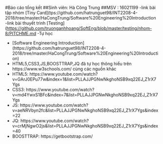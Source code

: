 #Báo cáo tổng kết
##Sinh viên: Hà Công Trung
##MSV      : 16021199
-link bài tập nhóm [Tiny Card](tps://github.com/hatrunguet98/INT2208-4-2018/tree/master/HaCongTrung/Software%20Engineering%20Introduction
-link bài thuyết trình [Testing](https://github.com/truonganhhoang/SoftEng/blob/master/testing/nhom-8/PITCHME.md
-Tự học
<ul>
<li>[Software Engineering Introduction](https://github.com/hatrunguet98/INT2208-4-2018/tree/master/HaCongTrung/Software%20Engineering%20Introduction)</li>
<li>HTML5,CSS3,JS,BOOSTTRAP,JQ đã tự học thông hiểu trên https://www.w3schools.com/ cùng các nguồn khác</li>
<li>HTML5: https://www.youtube.com/watch?v=GArJ0EPu77w&index=1&list=PLLAJJPGNwNkghoNSB9xq22EJ_Z1rX7Ygs </li>
<li>CSS3: https://www.youtube.com/watch?v=md4YwxS1BFc&index=7&list=PLLAJJPGNwNkghoNSB9xq22EJ_Z1rX7Ygs</li>
<li>JS: https://www.youtube.com/watch?v=aeNRVbyn2fc&list=PLLAJJPGNwNkghoNSB9xq22EJ_Z1rX7Ygs&index=22</li>
<li>JQ: https://www.youtube.com/watch?v=crMjNgwO2js&list=PLLAJJPGNwNkghoNSB9xq22EJ_Z1rX7Ygs&index=40</li>
<li>BOOSTTRAP: https://getbootstrap.com/</li>
</ul>